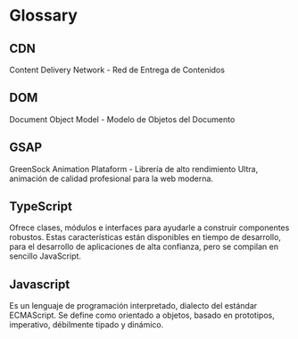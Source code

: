 # Glossary

## CDN

Content Delivery Network - Red de Entrega de Contenidos 

## DOM

Document Object Model - Modelo de Objetos del Documento

## GSAP

GreenSock Animation Plataform - Librería de alto rendimiento Ultra, animación de calidad profesional para la web moderna.

## TypeScript

Ofrece clases, módulos e interfaces para ayudarle a construir componentes robustos. Estas características están disponibles en tiempo de desarrollo, para el desarrollo de aplicaciones de alta confianza, pero se compilan en sencillo JavaScript.

## Javascript

Es un lenguaje de programación interpretado, dialecto del estándar ECMAScript. Se define como orientado a objetos, basado en prototipos, imperativo, débilmente tipado y dinámico.